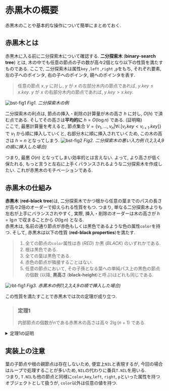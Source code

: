 # 赤黒木の概要
赤黒木のことや基本的な操作について簡単にまとめておく.
## 赤黒木とは
赤黒木に入る前に二分探索木について確認する.  **二分探索木** (**binary-search tree**) とは, 木の中でも任意の節点の子の数が高々2個となり以下の性質を満たすものである.
ここで, 二分探索木は属性`key` ,`left` ,`right` ,`p`をもち, それぞれ要素, 左の子へのポインタ, 右の子へのポインタ, 親へのポインタを表す.
> 任意の節点 $x, y$ に対し, $y$ が $x$ の左部分木内の節点であれば, $y.key \leq x.key$. $y$ が $x$ の右部分木内の節点であれば, $y.key > x.key$.

![bst-fig1](https://github.com/hokto/algorithms/assets/33248495/de7c104d-b900-4d88-b167-f30bea1b4bb1)
*Fig1. 二分探索木の例*

二分探索木の利点は, 節点の挿入・削除の計算量が木の高さ $h$ に対し, $O(h)$ で済む点である.
そしてその高さは**平均的に** $h=O(\log n)$ である. (証明略)\
ここで, 最悪計算量を考えると, 節点集合 $V=\{v_1,...,v_n| \forall i.[v_i.key< v_{i+1}.key]\}$ で $v_1$ から順に挿入していくと, 右部分木に順に挿入されていくため, この木の高さは $h=n$ となってしまう.
![bst-fig2](https://github.com/hokto/algorithms/assets/33248495/13bb363e-a5d4-44f8-a871-195798f21e3b) 
*Fig2. 二分探索木の悪い入力例 (1,2,3,4,9の順に挿入した場合)*

つまり, 最悪 $O(n)$ となってしまい効率的とは言えない. よって, より高さが低く保たれる, もっと言うと左右に上手くバランスされるような二分探索木を作成したい. これが赤黒木のモチベーションである.

## 赤黒木の仕組み
**赤黒木** (**red-black tree**)は, 二分探索木でかつ根から任意の葉までのパスの長さが高々2倍のオーダーで抑えられる性質をもつ. つまり, 単なる二分探索木よりも左右が上手にバランスされやすく, 実際, 挿入・削除のオーダーは木の高さが $h=\lg n$ で収まることから $O(\lg n)$ となる.\
赤黒木は, 名前の通り節点が赤色もしくは黒色であるような色の属性`color`を持つ. そして, 赤黒木は以下の性質 (**red-black properties**)を満たす.
>1. 全ての節点の`color`属性は赤 (*RED*) か黒 (*BLACK*) のいずれかである.
>1. 根は黒色である.
>1. 全ての葉は黒色である.
>1. 赤色の節点が隣接することはない.
>1. 任意の節点において, その子孫となる葉への単純パス上の黒色の節点の個数 (以降, **黒高さ** (**black-height**)と呼ぶ)はどれも同じである.

![rbt-fig1](https://github.com/hokto/algorithms/assets/33248495/a318c91c-9387-4524-bc89-1e75b438856f)
*Fig3. 赤黒木の例(1,2,3,4,9の順で挿入した場合)*

この性質を満たすことで赤黒木では次の定理が成り立つ.
>### 定理1
> 内部節点の個数が$n$である赤黒木の高さは高々 $2\lg{(n+1)}$ である.
<details>
<summary>定理1の証明</summary>

任意の節点 $x$ の黒高さを $bh(x)$ とする. \
まず, 次の補題が成立することを示す.
> ### 補題1
> 任意の節点 $x$ を根とする部分木が少なくとも $2^{bh(x)}-1$ 個の内部節点を持つ

これは, $x$の高さによる帰納法を用いることで簡単に証明可能である.\
$x$の高さを $h$ とし, $h=0$ を考えると, $x$ は葉であることから内部節点は $$2^{bh(x)}-1=2^0-1=0$$
となり, 成立する.\
次に, 任意の $k\in \mathbb{Z}^+$ に対し, $h=k$ 以下で補題1が成立すると仮定する. この時, $x$ の高さが $h=k+1$ となり2つの子を持つときについて考える. もし2つの子の場合に成立するのであれば, 当然子が2つ未満であっても成立するため一般性を失うことなく, 2つの場合のみ考える.\
それぞれの子は, $x$ が赤色なら $bh(x)$ , $x$ が黒色なら $bh(x)-1$ である. $x$ の子の高さは $h$ 以下であることから, 帰納法の仮定から, $x$ の子のそれぞれの内部節点の個数は少なくとも $$2^{bh(x)-1}-1$$ となる.
よって, $x$ の内部節点の個数は, 
$$2\cdot (2^{bh(x)-1}-1)+1=2^{bh(x)}-1$$
となり, 補題1を示すことができた.\
続いて, 本題の定理の証明を行う.\
$h$を木の高さとした時, 赤黒木の性質4から根から葉への任意の単純パス上には黒色の節点が少なくとも半分は含まれる. これは, 赤色の節点が隣り合わず, パス長が偶数の場合は明らか, 奇数であっても根と葉が黒色であるため明らかである.\
この結果から, 根の黒高さは少なくとも $h/2$ であるとわかる. すなわち, 補題1から, 
$$ n\geq 2^{h/2}-1$$
となる. あとは両辺に1を足し, $\lg{}$を取れば,
$$\lg{(n+1)}\geq h/2 $$
つまり $$h\leq 2\lg{(n+1)}$$となり, 題意が示された. $\square$
</details>

## 実装上の注意
葉の子節点や根の親節点は存在しないため, 便宜上`NIL`と表現するが, 今回の場合はループで処理することが多いため, `NIL`の代わりに番兵`T.NIL`を用いる.\
つまり, `T.NIL`も他の節点と同様に`color`,`key`,`left`, `right`, `p`といった属性を持つオブジェクトとして扱うが, `color`以外は任意の値を持つ.